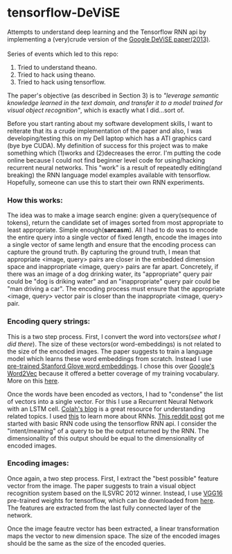 # tensorflow-DeViSE
Attempts to understand deep learning and the Tensorflow RNN api by implementing a (very)crude version of the [Google DeViSE paper(2013)](http://static.googleusercontent.com/media/research.google.com/en//pubs/archive/41473.pdf).<br><br>
Series of events which led to this repo:<br>
1. Tried to understand theano.<br>
2. Tried to hack using theano.<br>
3. Tried to hack using tensorflow.

The paper's objective (as described in Section 3) is to *"leverage semantic knowledge learned in the text domain, and transfer it to a model trained for visual object recognition"*, which is exactly what I did...sort of.

Before you start ranting about my software development skills, I want to reiterate that its a crude implementation of the paper and also, I was developing/testing this on my Dell laptop which has a ATI graphics card (bye bye CUDA). My definition of success for this project was to make something which (1)works and (2)decreases the error. I'm putting the code online because I could not find beginner level code for using/hacking recurrent neural networks. This "work" is a result of repeatedly editing(and breaking) the RNN language model examples available with tensorflow. Hopefully, someone can use this to start their own RNN experiments.<br>

### How this works:
The idea was to make a image search engine: given a query(sequence of tokens), return the candidate set of images sorted from most appropriate to least appropriate. Simple enough(**sarcasm**). All I had to do was to encode the entire query into a single vector of fixed length, encode the images into a single vector of same length and ensure that the encoding process can capture the ground truth. By capturing the ground truth, I mean that appropriate <image, query> pairs are closer in the embedded dimension space and inappropriate <image, query> pairs are far apart. Concretely, if there was an image of a dog drinking water, its "appropriate" query pair could be "dog is driking water" and an "inappropriate" query pair could be "man driving a car". The encoding process must ensure that the appropriate <image, query> vector pair is closer than the inappropriate <image, query> pair.<br>

### Encoding query strings:
This is a two step process. First, I convert the word into vectors(*see what I did there*). The size of these vectors(or word-embeddings) is not related to the size of the encoded images. The paper suggests to train a language model which learns these word embeddings from scratch. Instead I use [pre-trained Stanford Glove word embeddings](http://nlp.stanford.edu/projects/glove/). I chose this over [Google's Word2Vec](https://code.google.com/archive/p/word2vec/) because it offered a better coverage of my training vocabulary. More on this [here](https://groups.google.com/forum/#!msg/word2vec-toolkit/lxbl_MB29Ic/kvsdSeDXsYIJ).

Once the words have been encoded as vectors, I had to "condense" the list of vectors into a single vector. For this I use a Recurrent Neural Network with an LSTM cell. [Colah's blog](http://colah.github.io/) is a great resource for understanding related topics. I used [this](http://colah.github.io/posts/2015-08-Understanding-LSTMs/) to learn more about RNNs. [This reddit post](https://www.reddit.com/r/MachineLearning/comments/3sok8k/tensorflow_basic_rnn_example_with_variable_length/) got me started with basic RNN code using the tensorflow RNN api. I consider the "intent/meaning" of a query to be the output returned by the RNN. The dimensionality of this output should be equal to the dimensionality of encoded images.<br>

### Encoding images:
Once again, a two step process. First, I extract the "best possible" feature vector from the image. The paper suggests to train a visual object recognition system based on the ILSVRC 2012 winner. Instead, I use [VGG16](http://www.robots.ox.ac.uk/~vgg/research/very_deep/) pre-trained weights for tensorflow, which can be downloaded from [here](https://drive.google.com/file/d/0B5o40yxdA9PqSGtVODN0UUlaWTg/view). The features are extracted from the last fully connected layer of the network.

Once the image feautre vector has been extracted, a linear transformation maps the vector to new dimension space. The size of the encoded images should be the same as the size of the encoded queries. 
